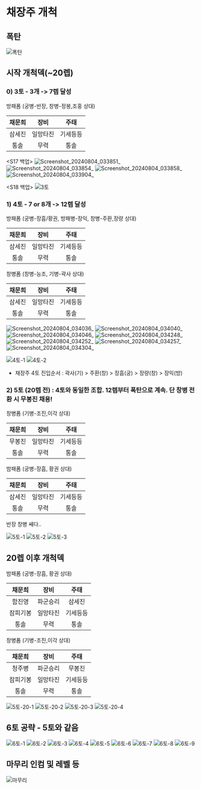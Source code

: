 # 채장주 개척

## 폭탄

![폭탄](https://github.com/user-attachments/assets/fa6781c4-3494-48eb-b0f3-5dbaf2af6a4a)

## 시작 개척덱(~20렙)

### 0) 3토 - 3개 -> 7렙 달성

방패폼 (궁병-반장, 창병-정봉,조홍 상대)

채문희|장비|주태
|:---:|:---:|:---:|
삼세진|일망타진|기세등등
통솔|무력|통솔

<S17 백업>
![Screenshot_20240804_033851_ ](https://github.com/user-attachments/assets/3f1a312c-0e8a-43ce-93a2-e69ad1b85d70)
![Screenshot_20240804_033854_ ](https://github.com/user-attachments/assets/4cf36b9b-803b-45a2-ab28-102d0b6c1a0f)
![Screenshot_20240804_033858_ ](https://github.com/user-attachments/assets/ae2c7444-26ac-4c91-9abb-0d432a46976b)
![Screenshot_20240804_033904_ ](https://github.com/user-attachments/assets/a3a31f65-a7af-4ed7-ba52-02ef1a49e0e5)

<S18 백업>
![3토](https://github.com/user-attachments/assets/eaa24206-7350-48fc-a05f-db0a7ee2cd79)


### 1) 4토 - 7 or 8개 -> 12렙 달성

방패폼 (궁병-장흠/황권, 방패병-장익, 창병-주환,장량 상대)

채문희|장비|주태
|:---:|:---:|:---:|
삼세진|일망타진|기세등등
통솔|무력|통솔

창병폼 (창병-능조, 기병-곽사 상대)

채문희|장비|주태
|:---:|:---:|:---:|
삼세진|일망타진|기세등등
통솔|무력|통솔

<S17>

![Screenshot_20240804_034036_ ](https://github.com/user-attachments/assets/faf969e2-c5a4-4130-b2ab-7524964199e5)
![Screenshot_20240804_034040_ ](https://github.com/user-attachments/assets/7a32a84c-d7c7-449b-93d2-fb39627ada28)
![Screenshot_20240804_034046_ ](https://github.com/user-attachments/assets/0b2c0f43-e0b6-49be-afe1-ffb58c0109b2)
![Screenshot_20240804_034248_ ](https://github.com/user-attachments/assets/e527646b-d315-402d-9320-53a9bf870170)
![Screenshot_20240804_034252_ ](https://github.com/user-attachments/assets/bfad50ac-2397-4c1e-b24b-c7f53cbba2f1)
![Screenshot_20240804_034257_ ](https://github.com/user-attachments/assets/adeeeb49-208d-4b49-bde3-5aa1fa9584ce)
![Screenshot_20240804_034304_ ](https://github.com/user-attachments/assets/5d054e47-7a07-47e4-994c-bc409d84352e)

<S18>

![4토-1](https://github.com/user-attachments/assets/44dea8de-4d4d-4108-baad-6b3b6fc79ae4)
![4토-2](https://github.com/user-attachments/assets/9b0143ff-a023-41eb-85ad-ba9a2a5f1a4e)

* 채장주 4토 진입순서 : 곽사(기) > 주환(창) > 장흠(궁) > 장량(창) > 장익(방)

### 2) 5토 (20렙 전) : 4토와 동일한 조합. 12렙부터 폭탄으로 계속. 단 창병 전환 시 무봉진 채용!

창병폼 (기병-조진,이각 상대)

채문희|장비|주태
|:---:|:---:|:---:|
무봉진|일망타진|기세등등
통솔|무력|통솔

밤패폼 (궁병-장흠, 황권 상대)

채문희|장비|주태
|:---:|:---:|:---:|
삼세진|일망타진|기세등등
통솔|무력|통솔

반장 창병 쌔다..

![5토-1](https://github.com/user-attachments/assets/5d0037f8-c4e3-47f0-a74d-f385e7eff92e)
![5토-2](https://github.com/user-attachments/assets/11bdd540-79e7-46b2-ae53-e329ad418b4e)
![5토-3](https://github.com/user-attachments/assets/5f31d690-4648-403d-9311-7337ba1610cd)

## 20렙 이후 개척덱

밤패폼 (궁병-장흠, 황권 상대)

채문희|장비|주태
|:---:|:---:|:---:|
함진영|파군승리|삼세진
잠피기봉|일망타진|기세등등
통솔|무력|통솔

창병폼 (기병-조진,이각 상대)

채문희|장비|주태
|:---:|:---:|:---:|
청주병|파군승리|무봉진
잠피기봉|일망타진|기세등등
통솔|무력|통솔

![5토-20-1](https://github.com/user-attachments/assets/cb02eeec-7797-4e4f-a3a8-10317b065e08)
![5토-20-2](https://github.com/user-attachments/assets/4d8606ef-69db-4b1d-899f-b1d7e812b49e)
![5토-20-3](https://github.com/user-attachments/assets/4ad860b7-c667-4a16-993e-c2ebef13c3a6)
![5토-20-4](https://github.com/user-attachments/assets/20afbdc0-3b5f-4b5e-a4d4-10555e902ad3)

## 6토 공략 - 5토와 같음

![6토-1](https://github.com/user-attachments/assets/43e93da8-fe74-45da-b969-e7f09bc9c5d9)
![6토-2](https://github.com/user-attachments/assets/ba1c5254-9197-4391-9e6d-fcbce57078d7)
![6토-3](https://github.com/user-attachments/assets/8c22d38b-a07a-4b91-ae42-e6a5e4b48a4c)
![6토-4](https://github.com/user-attachments/assets/8d7e10f9-c43b-4c2f-ab64-4c6f8a99c0d8)
![6토-5](https://github.com/user-attachments/assets/f0d5ad77-41f6-4e38-9343-16dd0b11d636)
![6토-6](https://github.com/user-attachments/assets/feea7a82-1367-4615-bea6-fd4f85f34766)
![6토-7](https://github.com/user-attachments/assets/8f9ea1d4-18d9-454a-a248-cbbbda5191eb)
![6토-8](https://github.com/user-attachments/assets/8bb7d8db-f812-422a-a200-7a37dd7276a1)
![6토-9](https://github.com/user-attachments/assets/cf58b654-97f9-41b3-ab20-bcb04e8a4ca8)

## 마무리 인컴 및 레벨 등

![마무리](https://github.com/user-attachments/assets/23990e17-b705-4e04-84d1-8771f43913e3)


